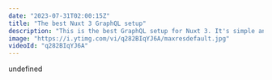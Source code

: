 ```yaml
---
date: "2023-07-31T02:00:15Z"
title: "The best Nuxt 3 GraphQL setup"
description: "This is the best GraphQL setup for Nuxt 3. It's simple and effective. It features automatic code generation and typing of schemas. This is awesome.\n\nFind the module here: https://github.com/Diizzayy/nuxt-graphql-client\n\nFollow me here:\nWebsite: https://timbenniks.dev\nTwitter: https://twitter.com/timbenniks\nGithub: https://github.com/timbenniks"
image: "https://i.ytimg.com/vi/q282BIqYJ6A/maxresdefault.jpg"
videoId: "q282BIqYJ6A"
---
```


undefined